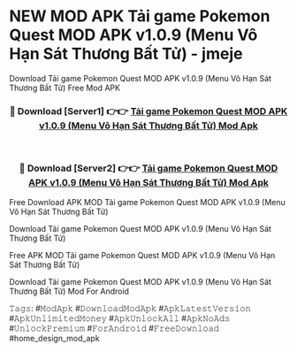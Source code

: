 # NEW MOD APK Tải game Pokemon Quest MOD APK v1.0.9 (Menu Vô Hạn Sát Thương Bất Tử) - jmeje
Download Tải game Pokemon Quest MOD APK v1.0.9 (Menu Vô Hạn Sát Thương Bất Tử) Free Mod APK

<div align="center">
<h3>🔴 Download [Server1] 👉👉 <a href="https://apk-comot.site?title=Tải_game_Pokemon_Quest_MOD_APK_v1.0.9_(Menu_Vô_Hạn_Sát_Thương_Bất_Tử)">Tải game Pokemon Quest MOD APK v1.0.9 (Menu Vô Hạn Sát Thương Bất Tử) Mod Apk</a></h3><br>

<h3>🔴 Download [Server2] 👉👉 <a href="https://apk-comot.site?title=Tải_game_Pokemon_Quest_MOD_APK_v1.0.9_(Menu_Vô_Hạn_Sát_Thương_Bất_Tử)">Tải game Pokemon Quest MOD APK v1.0.9 (Menu Vô Hạn Sát Thương Bất Tử) Mod Apk</a></h3>
</div>


Free Download APK MOD Tải game Pokemon Quest MOD APK v1.0.9 (Menu Vô Hạn Sát Thương Bất Tử)

Download Tải game Pokemon Quest MOD APK v1.0.9 (Menu Vô Hạn Sát Thương Bất Tử) 

Free APK MOD Tải game Pokemon Quest MOD APK v1.0.9 (Menu Vô Hạn Sát Thương Bất Tử) 

Download Tải game Pokemon Quest MOD APK v1.0.9 (Menu Vô Hạn Sát Thương Bất Tử) Mod For Android

𝚃𝚊𝚐𝚜: #𝙼𝚘𝚍𝙰𝚙𝚔 #𝙳𝚘𝚠𝚗𝚕𝚘𝚊𝚍𝙼𝚘𝚍𝙰𝚙𝚔 #𝙰𝚙𝚔𝙻𝚊𝚝𝚎𝚜𝚝𝚅𝚎𝚛𝚜𝚒𝚘𝚗 #𝙰𝚙𝚔𝚄𝚗𝚕𝚒𝚖𝚒𝚝𝚎𝚍𝙼𝚘𝚗𝚎𝚢 #𝙰𝚙𝚔𝚄𝚗𝚕𝚘𝚌𝚔𝙰𝚕𝚕 #𝙰𝚙𝚔𝙽𝚘𝙰𝚍𝚜 #𝚄𝚗𝚕𝚘𝚌𝚔𝙿𝚛𝚎𝚖𝚒𝚞𝚖 #𝙵𝚘𝚛𝙰𝚗𝚍𝚛𝚘𝚒𝚍 #𝙵𝚛𝚎𝚎𝙳𝚘𝚠𝚗𝚕𝚘𝚊𝚍 #home_design_mod_apk